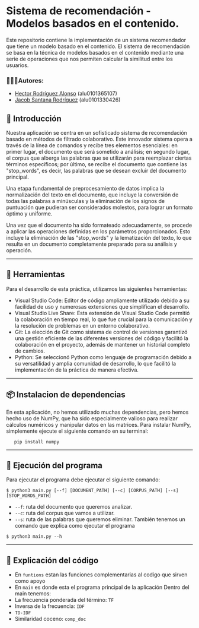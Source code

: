 # Sistema de recomendación - Modelos basados en el contenido.
Este repositorio contiene la implementación de un sistema recomendador que tiene un modelo basado en el contenido. El sistema de recomendación se basa en la técnica de modelos basados en el contenido mediante una serie de operaciones que nos permiten calcular la similitud entre los usuarios.    

### 🚶🏽‍♂️Autores:
* [Hector Rodríguez Alonso](https://github.com/alu0101365107) (alu0101365107)
* [Jacob Santana Rodríguez](https://github.com/Jacobsrguez) (alu0101330426)
  
## 📌 Introducción
Nuestra aplicación se centra en un sofisticado sistema de recomendación basado en métodos de filtrado colaborativo. Este innovador sistema opera a través de la línea de comandos y recibe tres elementos esenciales: en primer lugar, el documento que será sometido a análisis; en segundo lugar, el corpus que alberga las palabras que se utilizarán para reemplazar ciertas términos específicos; por último, se recibe el documento que contiene las "stop_words", es decir, las palabras que se desean excluir del documento principal.

Una etapa fundamental de preprocesamiento de datos implica la normalización del texto en el documento, que incluye la conversión de todas las palabras a minúsculas y la eliminación de los signos de puntuación que pudieran ser considerados molestos, para lograr un formato óptimo y uniforme. 

Una vez que el documento ha sido formateado adecuadamente, se procede a aplicar las operaciones definidas en los parámetros proporcionados. Esto incluye la eliminación de las "stop_words" y la lematización del texto, lo que resulta en un documento completamente preparado para su análisis y operación.

---
## 🧰 Herramientas
Para el desarrollo de esta práctica, utilizamos las siguientes herramientas:
- Visual Studio Code: Editor de código ampliamente utilizado debido a su facilidad de uso y numerosas extensiones que simplifican el desarrollo.
- Visual Studio Live Share: Esta extensión de Visual Studio Code permitió la colaboración en tiempo real, lo que fue crucial para la comunicación y la resolución de problemas en un entorno colaborativo.
- Git: La elección de Git como sistema de control de versiones garantizó una gestión eficiente de las diferentes versiones del código y facilitó la colaboración en el proyecto, además de mantener un historial completo de cambios.
- Python: Se seleccionó Python como lenguaje de programación debido a su versatilidad y amplia comunidad de desarrollo, lo que facilitó la implementación de la práctica de manera efectiva.
---
## 📦 Instalacion de dependencias 
En esta aplicación, no hemos utilizado muchas dependencias, pero hemos hecho uso de NumPy, que ha sido especialmente valioso para realizar cálculos numéricos y manipular datos en las matrices.
Para instalar NumPy, simplemente ejecute el siguiente comando en su terminal:
```shell
   pip install numpy
```
---
## 🚀 Ejecución del programa
Para ejecutar el programa debe ejecutar el siguiente comando:
```shell
$ python3 main.py [--f] [DOCUMENT_PATH] [--c] [CORPUS_PATH] [--s] [STOP_WORDS_PATH]
```
- `--f`: ruta del documento que queremos analizar.
- `--c`: ruta del corpus que vamos a utilizar.
- `--s`: ruta de las palabras que queremos eliminar.
También tenemos un comando que explica como ejecutar el programa
```shell
$ python3 main.py --h
```
---
## 📄 Explicación del código
- En `funtions` estan las funciones complementarias al codigo que sirven como apoyo
- En `main` es donde esta el programa principal de la aplicación
Dentro del main tenemos:
- La frecuencia ponderada del término: `TF`
- Inversa de la frecuencia: `IDF`
- `TD-IDF`
- Similaridad coceno: `comp_doc`
